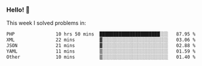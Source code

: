 ### Hello! 👋

This week I solved problems in:

<!--START_SECTION:waka-->

```txt
PHP               10 hrs 50 mins  ██████████████████████░░░   87.95 %
XML               22 mins         ▓░░░░░░░░░░░░░░░░░░░░░░░░   03.06 %
JSON              21 mins         ▓░░░░░░░░░░░░░░░░░░░░░░░░   02.88 %
YAML              11 mins         ▒░░░░░░░░░░░░░░░░░░░░░░░░   01.59 %
Other             10 mins         ▒░░░░░░░░░░░░░░░░░░░░░░░░   01.40 %
```

<!--END_SECTION:waka-->

